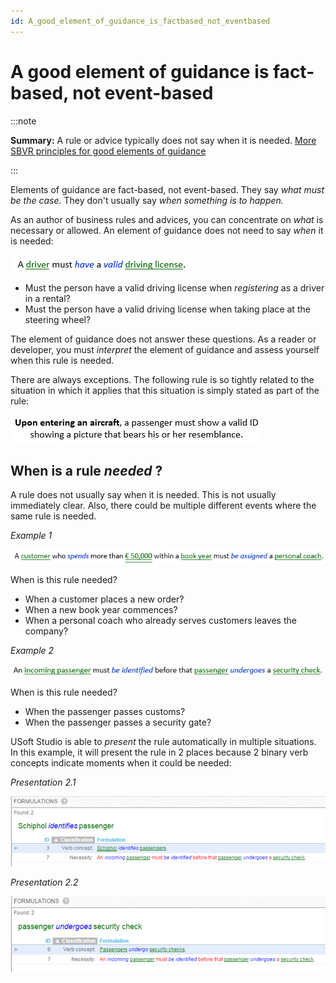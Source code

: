 ```yaml
---
id: A_good_element_of_guidance_is_factbased_not_eventbased
---
```


# A good element of guidance is fact-based, not event-based


:::note

**Summary:**  A rule or advice typically does not say when it is needed.
[More SBVR principles for good elements of guidance](/Business_rules/Good_elements_of_guidance/Good_elements_of_guidance.md)

:::

Elements of guidance are fact-based, not event-based. They say *what must be the case.* They don't usually say *when something is to happen.*

As an author of business rules and advices, you can concentrate on *what* is necessary or allowed. An element of guidance does not need to say *when* it is needed:

![](./assets/d5a87ff7-7802-4dc2-8cdb-47dbc2f4547d.png)

- Must the person have a valid driving license when *registering* as a driver in a rental?
- Must the person have a valid driving license when taking place at the steering wheel?

The element of guidance does not answer these questions. As a reader or developer, you must *interpret* the element of guidance and assess yourself when this rule is needed.

There are always exceptions. The following rule is so tightly related to the situation in which it applies that this situation is simply stated as part of the rule:

![](./assets/b913c562-c604-42ce-a32b-26734f262093.png)

## When is a rule *needed* ?

A rule does not usually say when it is needed. This is not usually immediately clear. Also, there could be multiple different events where the same rule is needed.

*Example 1*

![](./assets/b780b1ac-df19-4c44-9c07-caa365c4221d.png)

When is this rule needed?

- When a customer places a new order?
- When a new book year commences?
- When a personal coach who already serves customers leaves the company?

*Example 2*

![](./assets/03e868c2-fdcf-4403-b3b4-f8aae695eef2.png)

When is this rule needed?

- When the passenger passes customs?
- When the passenger passes a security gate?

USoft Studio is able to *present* the rule automatically in multiple situations. In this example, it will present the rule in 2 places because 2 binary verb concepts indicate moments when it could be needed:

*Presentation 2.1*

![](./assets/f20a8b6d-769c-4b59-95a5-349365161105.png)

*Presentation 2.2*

![](./assets/dedd5009-7331-4c32-9d40-365a85c48a44.png)

 